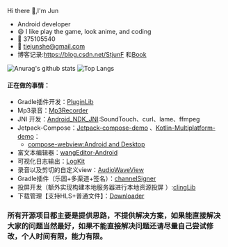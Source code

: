 Hi there 👋,I'm Jun
<!--
![Anurag's github stats](https://github-readme-stats.vercel.app/api?username=shetiejun&theme=vue-dark)![Top Langs](https://github-readme-stats.vercel.app/api/top-langs/?username=shetiejun&layout=compact&theme=vue-dark)
-->

-  Android developer
- 😄  I like play the game, look anime, and coding
-  :penguin:  375105540 
-  :email: tiejunshe@gmail.com
-  博客记录:https://blog.csdn.net/StjunF 和[Book](https://github.com/SheTieJun/Book)

![Anurag's github stats](https://github-readme-stats.vercel.app/api?username=shetiejun&theme=vue-dark) ![Top Langs](https://github-readme-stats.vercel.app/api/top-langs/?username=shetiejun&layout=compact&theme=vue-dark)


<!--
### 🛠 技术栈 | Tech Stack

- ![Language](https://img.shields.io/badge/-Language-333333?style=flat&logo=Language&logoColor=007396):&#160; ![Java](https://img.shields.io/badge/-Java-333333?style=flat&logo=Java&logoColor=FE6D4B)  ![Kotlin](https://img.shields.io/badge/-Kotlin-333333?style=flat&logo=Kotlin&logoColor=a3e496)
- ![字节码插装](https://img.shields.io/badge/-byte-333333?style=flat&logo=byte&logoColor=FE6D4B): ![AspectJ](https://img.shields.io/badge/-AspectJ-333333?style=flat&logo=AspectJ&logoColor=FE6D4B)  ![ASM](https://img.shields.io/badge/-ASM-333333?style=flat&logo=ASM&logoColor=FE6D4B)
- ![Tech](https://img.shields.io/badge/-technology-333333?style=flat&logo=fire&logoColor=007396):![APT](https://img.shields.io/badge/-APT-333333?style=flat&logo=APT&logoColor=FE6D4B)  ![Java 泛型](https://img.shields.io/badge/-Java泛型-333333?style=flat&logo=Java&logoColor=FE6D4B)   ![反射](https://img.shields.io/badge/-reflect-333333?style=flat&logo=reflect&logoColor=FE6D4B)   ![自定义view](https://img.shields.io/badge/-自定义view-333333?style=flat&logo=view&logoColor=FE6D4B)    ![kotlin  协程](https://img.shields.io/badge/-kotlin协程-333333?style=flat&logo=kotlin&logoColor=FE6D4B)    ![ Gradle插件开发](https://img.shields.io/badge/-Gradle插件开发-333333?style=flat&logo=Gradle&logoColor=FE6D4B)  ![ viewbinding](https://img.shields.io/badge/-Viewbinding-333333?style=flat&logo=Android&logoColor=FE6D4B)   ![ Jekpect](https://img.shields.io/badge/-Jekpect-333333?style=flat&logo=Android&logoColor=FE6D4B) 
- ![模式](https://img.shields.io/badge/-模式-333333?style=flat&logo=fire&logoColor=007396):![MVC](https://img.shields.io/badge/-MVC-333333?style=flat&logo=frame&logoColor=5A9AEF)  ![MVP](https://img.shields.io/badge/-MVP-333333?style=flat&logo=frame&logoColor=5A9AEF)   ![MVVM](https://img.shields.io/badge/-MVVM-333333?style=flat&logo=frame&logoColor=5A9AEF) 
- ![版本控制](https://img.shields.io/badge/-版本控制-333333?style=flat&logo=fire&logoColor=007396) : ![Git](https://img.shields.io/badge/-Git-333333?style=flat&logo=git)   ![GitHub](https://img.shields.io/badge/-GitHub-333333?style=flat&logo=github)     ![Jenkins](https://img.shields.io/badge/-Jenkins-333333?style=flat&logo=Jenkins)  

- ![other](https://img.shields.io/badge/-other-333333?style=flat&logo=fire&logoColor=007396):  ![Linux](https://img.shields.io/badge/-Linux-333333?style=flat&logo=Linux&logoColor=FCC624)   ![聚合支付](https://img.shields.io/badge/-聚合支付-333333?style=flat&logo=payoneer&logoColor=FF4800)   ![Markdown](https://img.shields.io/badge/-Markdown-333333?style=flat&logo=markdown)   ![DLNA投屏](https://img.shields.io/badge/-DLNA投屏-333333?style=flat&logo=DLNA)
-->

#### 正在做的事情：


- Gradle插件开发：[PluginLib](https://github.com/SheTieJun/PluginLib)
- Mp3录音：[Mp3Recorder](https://github.com/SheTieJun/Mp3Recorder) 
- JNI 开发：[Android_NDK_JNI](https://github.com/SheTieJun/Android_NDK_JNI):SoundTouch、curl、lame、ffmpeg
- Jetpack-Compose：[Jetpack-compose-demo](https://github.com/SheTieJun/Jetpack-compose-demo) 、[Kotlin-Multiplatform-demo](https://github.com/SheTieJun/Kotlin-Multiplatform-demo)： 
  - [compose-webview:Android and Desktop](https://github.com/SheTieJun/compose-webview)
- 富文本编辑器：[wangEditor-Android](https://github.com/SheTieJun/wangEditor-Android)
- 可视化日志输出：[LogKit](https://github.com/SheTieJun/LogKit)
- 录音以及剪切的自定义view：[AudioWaveView](https://github.com/SheTieJun/AudioWaveView)
- Gradle插件（乐固+多渠道+签名）：[channelSigner](https://github.com/SheTieJun/channelSigner)
- 投屏开发（额外实现构建本地服务器进行本地资源投屏 ）:[clingLib](https://github.com/SheTieJun/clingLib)
- 下载管理【支持HLS+普通文件】：[Downloader](https://github.com/SheTieJun/Downloader)


### 所有开源项目都主要是提供思路，不提供解决方案，如果能直接解决大家的问题当然最好，如果不能直接解决问题还请尽量自己尝试修改，个人时间有限，能力有限。


